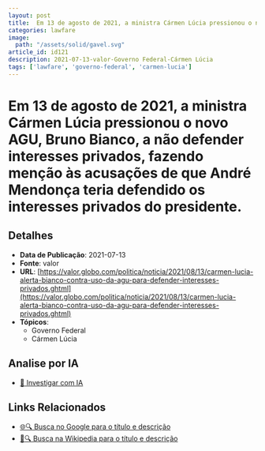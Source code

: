 ```yaml
---
layout: post
title:  Em 13 de agosto de 2021, a ministra Cármen Lúcia pressionou o novo AGU, Bruno Bianco, a não defender interesses privados, fazendo menção às acusações de que André Mendonça teria defendido os interesses privados do presidente.
categories: lawfare
image: 
  path: "/assets/solid/gavel.svg"
article_id: id121
description: 2021-07-13-valor-Governo Federal-Cármen Lúcia
tags: ['lawfare', 'governo-federal', 'carmen-lucia']
---
```


# Em 13 de agosto de 2021, a ministra Cármen Lúcia pressionou o novo AGU, Bruno Bianco, a não defender interesses privados, fazendo menção às acusações de que André Mendonça teria defendido os interesses privados do presidente.

## Detalhes
- **Data de Publicação**: 2021-07-13
- **Fonte**: valor
- **URL**: [https://valor.globo.com/politica/noticia/2021/08/13/carmen-lucia-alerta-bianco-contra-uso-da-agu-para-defender-interesses-privados.ghtml](https://valor.globo.com/politica/noticia/2021/08/13/carmen-lucia-alerta-bianco-contra-uso-da-agu-para-defender-interesses-privados.ghtml)
- **Tópicos**:
  - Governo Federal
  - Cármen Lúcia

## Analise por IA
- [🤖 Investigar com IA](https://www.perplexity.ai/search?q=%22not%C3%ADcia%20artigo%20Brasil%22%20Em%2013%20de%20agosto%20de%202021%2C%20a%20ministra%20C%C3%A1rmen%20L%C3%BAcia%20pressionou%20o%20novo%20AGU%2C%20Bruno%20Bianco%2C%20a%20n%C3%A3o%20defender%20interesses%20privados%2C%20fazendo%20men%C3%A7%C3%A3o%20%C3%A0s%20acusa%C3%A7%C3%B5es%20de%20que%20Andr%C3%A9%20Mendon%C3%A7a%20teria%20defendido%20os%20interesses%20privados%20do%20presidente.%20valor%202021-07-13)

## Links Relacionados
- [🌐🔍 Busca no Google para o título e descrição](https://www.google.com/search?q=%22not%C3%ADcia%20artigo%20Brasil%22%20Em%2013%20de%20agosto%20de%202021%2C%20a%20ministra%20C%C3%A1rmen%20L%C3%BAcia%20pressionou%20o%20novo%20AGU%2C%20Bruno%20Bianco%2C%20a%20n%C3%A3o%20defender%20interesses%20privados%2C%20fazendo%20men%C3%A7%C3%A3o%20%C3%A0s%20acusa%C3%A7%C3%B5es%20de%20que%20Andr%C3%A9%20Mendon%C3%A7a%20teria%20defendido%20os%20interesses%20privados%20do%20presidente.%20valor%202021-07-13)
- [📖🔍 Busca na Wikipedia para o título e descrição](https://pt.wikipedia.org/w/index.php?search=%22not%C3%ADcia%20artigo%20Brasil%22%20Em%2013%20de%20agosto%20de%202021%2C%20a%20ministra%20C%C3%A1rmen%20L%C3%BAcia%20pressionou%20o%20novo%20AGU%2C%20Bruno%20Bianco%2C%20a%20n%C3%A3o%20defender%20interesses%20privados%2C%20fazendo%20men%C3%A7%C3%A3o%20%C3%A0s%20acusa%C3%A7%C3%B5es%20de%20que%20Andr%C3%A9%20Mendon%C3%A7a%20teria%20defendido%20os%20interesses%20privados%20do%20presidente.%20valor%202021-07-13)

